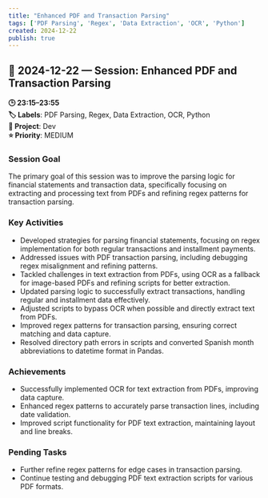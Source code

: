 ```yaml
---
title: "Enhanced PDF and Transaction Parsing"
tags: ['PDF Parsing', 'Regex', 'Data Extraction', 'OCR', 'Python']
created: 2024-12-22
publish: true
---
```


## 📅 2024-12-22 — Session: Enhanced PDF and Transaction Parsing

**🕒 23:15–23:55**  
**🏷️ Labels**: PDF Parsing, Regex, Data Extraction, OCR, Python  
**📂 Project**: Dev  
**⭐ Priority**: MEDIUM  


### Session Goal
The primary goal of this session was to improve the parsing logic for financial statements and transaction data, specifically focusing on extracting and processing text from PDFs and refining regex patterns for transaction parsing.

### Key Activities
- Developed strategies for parsing financial statements, focusing on regex implementation for both regular transactions and installment payments.
- Addressed issues with PDF transaction parsing, including debugging regex misalignment and refining patterns.
- Tackled challenges in text extraction from PDFs, using OCR as a fallback for image-based PDFs and refining scripts for better extraction.
- Updated parsing logic to successfully extract transactions, handling regular and installment data effectively.
- Adjusted scripts to bypass OCR when possible and directly extract text from PDFs.
- Improved regex patterns for transaction parsing, ensuring correct matching and data capture.
- Resolved directory path errors in scripts and converted Spanish month abbreviations to datetime format in Pandas.

### Achievements
- Successfully implemented OCR for text extraction from PDFs, improving data capture.
- Enhanced regex patterns to accurately parse transaction lines, including date validation.
- Improved script functionality for PDF text extraction, maintaining layout and line breaks.

### Pending Tasks
- Further refine regex patterns for edge cases in transaction parsing.
- Continue testing and debugging PDF text extraction scripts for various PDF formats.
